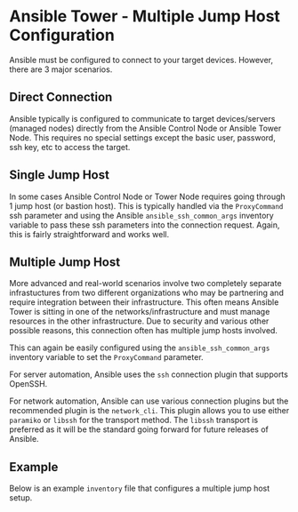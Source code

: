 # Ansible Tower - Multiple Jump Host Configuration

Ansible must be configured to connect to your target devices. However, there are 3 major scenarios.

## Direct Connection

Ansible typically is configured to communicate to target devices/servers (managed nodes) directly from the Ansible Control Node or Ansible Tower Node. This requires no special settings except the basic user, password, ssh key, etc to access the target.

## Single Jump Host

In some cases Ansible Control Node or Tower Node requires going through 1 jump host (or bastion host). This is typically handled via the `ProxyCommand` ssh parameter and using the Ansible `ansible_ssh_common_args` inventory variable to pass these ssh parameters into the connection request. Again, this is fairly straightforward and works well.

## Multiple Jump Host

More advanced and real-world scenarios involve two completely separate infrastuctures from two different organizations who may be partnering and require integration between their infrastructure. This often means Ansible Tower is sitting in one of the networks/infrastructure and must manage resources in the other infrastructure. Due to security and various other possible reasons, this connection often has multiple jump hosts involved.

This can again be easily configured using the `ansible_ssh_common_args` inventory variable to set the `ProxyCommand` parameter.

For server automation, Ansible uses the `ssh` connection plugin that supports OpenSSH.

For network automation, Ansible can use various connection plugins but the recommended plugin is the `network_cli`. This plugin allows you to use either `paramiko` or `libssh` for the transport method. The `libssh` transport is preferred as it will be the standard going forward for future releases of Ansible.

## Example

Below is an example `inventory` file that configures a multiple jump host setup.

```ini

```

